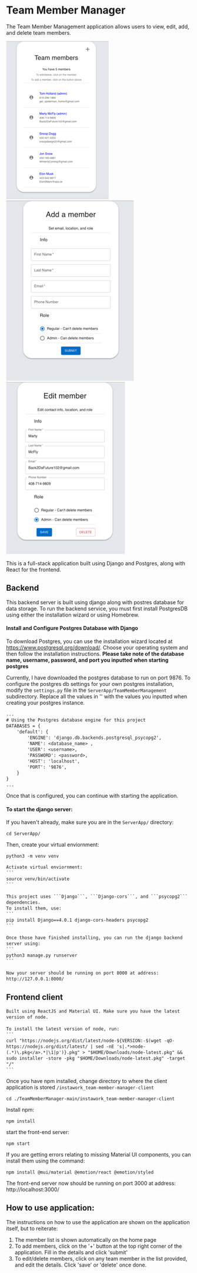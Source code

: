 
# Team Member Manager

The Team Member Management application allows users to view, edit, add, and delete team members.

![alt text](https://github.com/nikhil0929/TeamMemberManager/blob/09d892f289ccfc0a29e124c36890db9d26625b33/pictures/ListMember.png?raw=true)
![alt text](https://github.com/nikhil0929/TeamMemberManager/blob/346442fe343291c7f8201d350681ed401c7bd239/pictures/AddMember.png?raw=true)
![alt text](https://github.com/nikhil0929/TeamMemberManager/blob/346442fe343291c7f8201d350681ed401c7bd239/pictures/EditMember.png?raw=true)


This is a full-stack application built using Django and Postgres, along with React for the frontend.

## Backend

This backend server is built using django along with postres database for data storage. To run the backend service, you must first install PostgresDB using either the installation wizard or using Homebrew.

#### Install and Configure Postgres Database with Django

To download Postgres, you can use the installation wizard located at https://www.postgresql.org/download/. Choose your operating system and then follow the installation instructions. **Please take note of the database name, username, password, and port you inputted when starting postgres**

Currently, I have downloaded the postgres database to run on port 9876. To configure the postgres db settings for your own postgres installation, modify the ```settings.py``` file in the ```ServerApp/TeamMemberManagement``` subdirectory. Replace all the values in '<xxx>' with the values you inputted when creating your postgres instance.  

```
...
# Using the Postgres database engine for this project
DATABASES = {
    'default': {
        'ENGINE': 'django.db.backends.postgresql_psycopg2',
        'NAME': <database_name> ,
        'USER': <username>,
        'PASSWORD': <password>,
        'HOST': 'localhost',
        'PORT': '9876',
    }
}
...
```
Once that is configured, you can continue with starting the application.

#### To start the django server:
If you haven't already, make sure you are in the ```ServerApp/``` directory:
```
cd ServerApp/
```
    
 Then, create your virtual enviornment:
 ```
 python3 -m venv venv
 ```

    Activate virtual enviornment:
    ```
    source venv/bin/activate
    ```
    
    This project uses ```Django```, ```Django-cors```, and ```psycopg2``` dependencies.
    To install them, use:
    ```
    pip install Django==4.0.1 django-cors-headers psycopg2
    ```
    
    Once those have finished installing, you can run the django backend server using:
    ```
    python3 manage.py runserver
    ```
    
    Now your server should be running on port 8000 at address: http://127.0.0.1:8000/

## Frontend client
    Built using ReactJS and Material UI. Make sure you have the latest version of node.
    
    To install the latest version of node, run:
    ```
    curl "https://nodejs.org/dist/latest/node-${VERSION:-$(wget -qO- https://nodejs.org/dist/latest/ | sed -nE 's|.*>node-(.*)\.pkg</a>.*|\1|p')}.pkg" > "$HOME/Downloads/node-latest.pkg" && sudo installer -store -pkg "$HOME/Downloads/node-latest.pkg" -target "/"
    ```


Once you have npm installed, change directory to where the client application is stored ```/instawork_team-member-manager-client```

```
cd ./TeamMemberManager-main/instawork_team-member-manager-client
```

Install npm:
```
npm install
```

start the front-end server: 
```
npm start
```

If you are getting errors relating to missing Material UI components, you can install them using the command:
```
npm install @mui/material @emotion/react @emotion/styled
```

The front-end server now should be running on port 3000 at address: http://localhost:3000/


## How to use application:
The instructions on how to use the application are shown on the application itself, but to reiterate:
  1. The member list is shown automatically on the home page
  2. To add members, click on the '+' button at the top right corner of the application. Fill in the details and click 'submit'
  3. To edit/delete members, click on any team member in the list provided, and edit the details. Click 'save' or 'delete' once done. 

